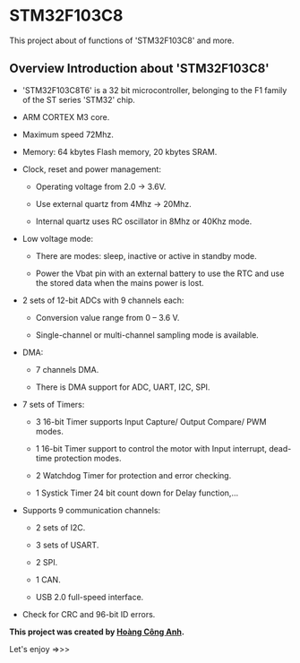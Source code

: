 # STM32F103C8

This project about of functions of 'STM32F103C8' and more.

## Overview Introduction about 'STM32F103C8'

- 'STM32F103C8T6' is a 32 bit microcontroller, belonging to the F1 family of the ST series 'STM32' chip.

- ARM CORTEX M3 core.

- Maximum speed 72Mhz.

- Memory: 64 kbytes Flash memory, 20 kbytes SRAM.

- Clock, reset and power management:

  + Operating voltage from 2.0 → 3.6V.

  + Use external quartz from 4Mhz → 20Mhz.

  + Internal quartz uses RC oscillator in 8Mhz or 40Khz mode.

- Low voltage mode:

  + There are modes: sleep, inactive or active in standby mode.

  + Power the Vbat pin with an external battery to use the RTC and use the stored data when the mains power is lost.
  
- 2 sets of 12-bit ADCs with 9 channels each:

  + Conversion value range from 0 – 3.6 V.

  + Single-channel or multi-channel sampling mode is available.

- DMA:

  + 7 channels DMA.

  + There is DMA support for ADC, UART, I2C, SPI.

- 7 sets of Timers:

  + 3 16-bit Timer supports Input Capture/ Output Compare/ PWM modes.

  + 1 16-bit Timer support to control the motor with Input interrupt, dead-time protection modes.

  + 2 Watchdog Timer for protection and error checking.

  + 1 Systick Timer 24 bit count down for Delay function,…

- Supports 9 communication channels:

  + 2 sets of I2C.

  + 3 sets of USART.

  + 2 SPI.

  + 1 CAN.

  + USB 2.0 full-speed interface.

- Check for CRC and 96-bit ID errors.


**This project was created by [Hoàng Công Anh](https://www.facebook.com/HoangCongAnh/).**

Let's enjoy =>>>
